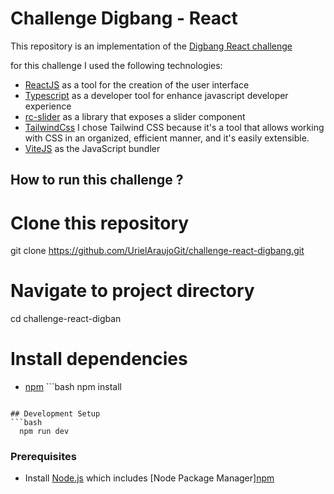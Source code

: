 # Challenge Digbang - React

This repository is an implementation of the [Digbang React challenge](https://github.com/digbang/ejercicio-react)

for this challenge I used the following technologies:

- [ReactJS](https://es.react.dev/) as a tool for the creation of the user interface
- [Typescript](https://www.typescriptlang.org/) as a developer tool for enhance javascript developer experience
- [rc-slider](https://github.com/react-component/slider) as a library that exposes a slider component
- [TailwindCss](https://tailwindcss.com/) I chose Tailwind CSS because it's a tool that allows working with CSS in an organized, efficient manner, and it's easily extensible.
- [ViteJS](https://vitejs.dev/) as the JavaScript bundler

## How to run this challenge ?

# Clone this repository

git clone https://github.com/UrielAraujoGit/challenge-react-digbang.git

# Navigate to project directory

cd challenge-react-digban

# Install dependencies

- [npm](https://docs.npmjs.com/) ```bash
  npm install

```

## Development Setup
```bash
  npm run dev
```


### Prerequisites

- Install [Node.js](https://nodejs.org/en) which includes [Node Package Manager][npm](https://www.npmjs.com/)
